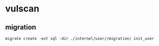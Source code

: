 # vulscan

## migration

```
migrate create -ext sql -dir ./internel/user//migration/ init_user 
```
